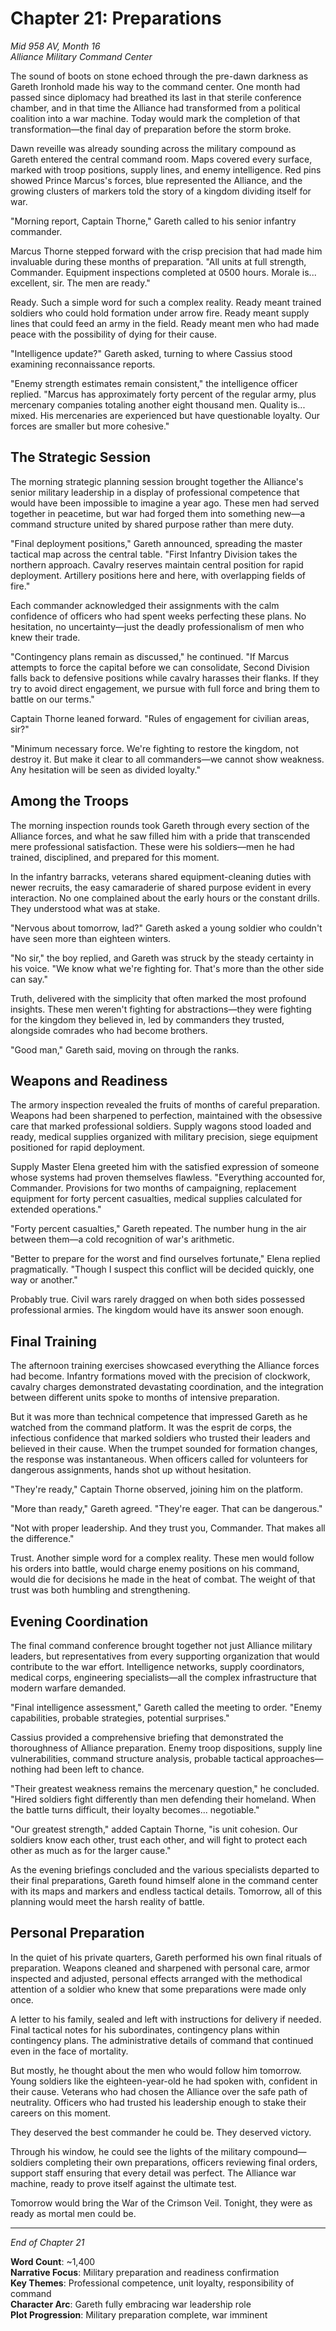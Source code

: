# Chapter 21: Preparations

*Mid 958 AV, Month 16*  
*Alliance Military Command Center*

The sound of boots on stone echoed through the pre-dawn darkness as Gareth Ironhold made his way to the command center. One month had passed since diplomacy had breathed its last in that sterile conference chamber, and in that time the Alliance had transformed from a political coalition into a war machine. Today would mark the completion of that transformation—the final day of preparation before the storm broke.

Dawn reveille was already sounding across the military compound as Gareth entered the central command room. Maps covered every surface, marked with troop positions, supply lines, and enemy intelligence. Red pins showed Prince Marcus's forces, blue represented the Alliance, and the growing clusters of markers told the story of a kingdom dividing itself for war.

"Morning report, Captain Thorne," Gareth called to his senior infantry commander.

Marcus Thorne stepped forward with the crisp precision that had made him invaluable during these months of preparation. "All units at full strength, Commander. Equipment inspections completed at 0500 hours. Morale is... excellent, sir. The men are ready."

Ready. Such a simple word for such a complex reality. Ready meant trained soldiers who could hold formation under arrow fire. Ready meant supply lines that could feed an army in the field. Ready meant men who had made peace with the possibility of dying for their cause.

"Intelligence update?" Gareth asked, turning to where Cassius stood examining reconnaissance reports.

"Enemy strength estimates remain consistent," the intelligence officer replied. "Marcus has approximately forty percent of the regular army, plus mercenary companies totaling another eight thousand men. Quality is... mixed. His mercenaries are experienced but have questionable loyalty. Our forces are smaller but more cohesive."

## The Strategic Session

The morning strategic planning session brought together the Alliance's senior military leadership in a display of professional competence that would have been impossible to imagine a year ago. These men had served together in peacetime, but war had forged them into something new—a command structure united by shared purpose rather than mere duty.

"Final deployment positions," Gareth announced, spreading the master tactical map across the central table. "First Infantry Division takes the northern approach. Cavalry reserves maintain central position for rapid deployment. Artillery positions here and here, with overlapping fields of fire."

Each commander acknowledged their assignments with the calm confidence of officers who had spent weeks perfecting these plans. No hesitation, no uncertainty—just the deadly professionalism of men who knew their trade.

"Contingency plans remain as discussed," he continued. "If Marcus attempts to force the capital before we can consolidate, Second Division falls back to defensive positions while cavalry harasses their flanks. If they try to avoid direct engagement, we pursue with full force and bring them to battle on our terms."

Captain Thorne leaned forward. "Rules of engagement for civilian areas, sir?"

"Minimum necessary force. We're fighting to restore the kingdom, not destroy it. But make it clear to all commanders—we cannot show weakness. Any hesitation will be seen as divided loyalty."

## Among the Troops

The morning inspection rounds took Gareth through every section of the Alliance forces, and what he saw filled him with a pride that transcended mere professional satisfaction. These were his soldiers—men he had trained, disciplined, and prepared for this moment.

In the infantry barracks, veterans shared equipment-cleaning duties with newer recruits, the easy camaraderie of shared purpose evident in every interaction. No one complained about the early hours or the constant drills. They understood what was at stake.

"Nervous about tomorrow, lad?" Gareth asked a young soldier who couldn't have seen more than eighteen winters.

"No sir," the boy replied, and Gareth was struck by the steady certainty in his voice. "We know what we're fighting for. That's more than the other side can say."

Truth, delivered with the simplicity that often marked the most profound insights. These men weren't fighting for abstractions—they were fighting for the kingdom they believed in, led by commanders they trusted, alongside comrades who had become brothers.

"Good man," Gareth said, moving on through the ranks.

## Weapons and Readiness

The armory inspection revealed the fruits of months of careful preparation. Weapons had been sharpened to perfection, maintained with the obsessive care that marked professional soldiers. Supply wagons stood loaded and ready, medical supplies organized with military precision, siege equipment positioned for rapid deployment.

Supply Master Elena greeted him with the satisfied expression of someone whose systems had proven themselves flawless. "Everything accounted for, Commander. Provisions for two months of campaigning, replacement equipment for forty percent casualties, medical supplies calculated for extended operations."

"Forty percent casualties," Gareth repeated. The number hung in the air between them—a cold recognition of war's arithmetic.

"Better to prepare for the worst and find ourselves fortunate," Elena replied pragmatically. "Though I suspect this conflict will be decided quickly, one way or another."

Probably true. Civil wars rarely dragged on when both sides possessed professional armies. The kingdom would have its answer soon enough.

## Final Training

The afternoon training exercises showcased everything the Alliance forces had become. Infantry formations moved with the precision of clockwork, cavalry charges demonstrated devastating coordination, and the integration between different units spoke to months of intensive preparation.

But it was more than technical competence that impressed Gareth as he watched from the command platform. It was the esprit de corps, the infectious confidence that marked soldiers who trusted their leaders and believed in their cause. When the trumpet sounded for formation changes, the response was instantaneous. When officers called for volunteers for dangerous assignments, hands shot up without hesitation.

"They're ready," Captain Thorne observed, joining him on the platform.

"More than ready," Gareth agreed. "They're eager. That can be dangerous."

"Not with proper leadership. And they trust you, Commander. That makes all the difference."

Trust. Another simple word for a complex reality. These men would follow his orders into battle, would charge enemy positions on his command, would die for decisions he made in the heat of combat. The weight of that trust was both humbling and strengthening.

## Evening Coordination

The final command conference brought together not just Alliance military leaders, but representatives from every supporting organization that would contribute to the war effort. Intelligence networks, supply coordinators, medical corps, engineering specialists—all the complex infrastructure that modern warfare demanded.

"Final intelligence assessment," Gareth called the meeting to order. "Enemy capabilities, probable strategies, potential surprises."

Cassius provided a comprehensive briefing that demonstrated the thoroughness of Alliance preparation. Enemy troop dispositions, supply line vulnerabilities, command structure analysis, probable tactical approaches—nothing had been left to chance.

"Their greatest weakness remains the mercenary question," he concluded. "Hired soldiers fight differently than men defending their homeland. When the battle turns difficult, their loyalty becomes... negotiable."

"Our greatest strength," added Captain Thorne, "is unit cohesion. Our soldiers know each other, trust each other, and will fight to protect each other as much as for the larger cause."

As the evening briefings concluded and the various specialists departed to their final preparations, Gareth found himself alone in the command center with its maps and markers and endless tactical details. Tomorrow, all of this planning would meet the harsh reality of battle.

## Personal Preparation

In the quiet of his private quarters, Gareth performed his own final rituals of preparation. Weapons cleaned and sharpened with personal care, armor inspected and adjusted, personal effects arranged with the methodical attention of a soldier who knew that some preparations were made only once.

A letter to his family, sealed and left with instructions for delivery if needed. Final tactical notes for his subordinates, contingency plans within contingency plans. The administrative details of command that continued even in the face of mortality.

But mostly, he thought about the men who would follow him tomorrow. Young soldiers like the eighteen-year-old he had spoken with, confident in their cause. Veterans who had chosen the Alliance over the safe path of neutrality. Officers who had trusted his leadership enough to stake their careers on this moment.

They deserved the best commander he could be. They deserved victory.

Through his window, he could see the lights of the military compound—soldiers completing their own preparations, officers reviewing final orders, support staff ensuring that every detail was perfect. The Alliance war machine, ready to prove itself against the ultimate test.

Tomorrow would bring the War of the Crimson Veil. Tonight, they were as ready as mortal men could be.

---

*End of Chapter 21*

**Word Count**: ~1,400  
**Narrative Focus**: Military preparation and readiness confirmation  
**Key Themes**: Professional competence, unit loyalty, responsibility of command  
**Character Arc**: Gareth fully embracing war leadership role  
**Plot Progression**: Military preparation complete, war imminent
